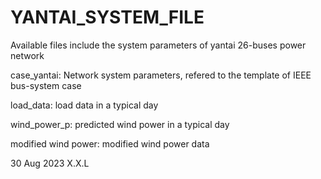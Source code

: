 # YANTAI_SYSTEM_FILE
Available files include the system parameters of yantai 26-buses power network

case_yantai: Network system parameters, refered to the template of IEEE bus-system case 

load_data: load data in a typical day

wind_power_p: predicted wind power in a typical day

modified wind power: modified wind power data

30 Aug 2023  X.X.L
